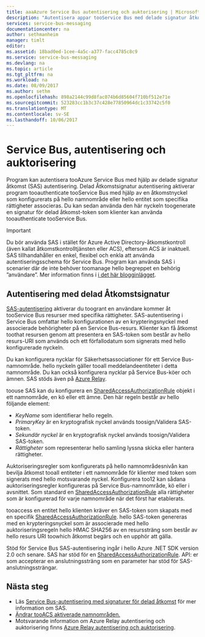 ```yaml
---
title: aaaAzure Service Bus autentisering och auktorisering | Microsoft Docs
description: "Autentisera appar tooService Bus med delade signatur åtkomst (SAS)-autentisering."
services: service-bus-messaging
documentationcenter: na
author: sethmanheim
manager: timlt
editor: 
ms.assetid: 18bad0ed-1cee-4a5c-a377-facc4785c8c9
ms.service: service-bus-messaging
ms.devlang: na
ms.topic: article
ms.tgt_pltfrm: na
ms.workload: na
ms.date: 08/09/2017
ms.author: sethm
ms.openlocfilehash: 898a2144c99d8fac074b6d85604f710bf512e71e
ms.sourcegitcommit: 523283cc1b3c37c428e77850964dc1c33742c5f0
ms.translationtype: MT
ms.contentlocale: sv-SE
ms.lasthandoff: 10/06/2017
---
```

# <a name="service-bus-authentication-and-authorization"></a>Service Bus, autentisering och auktorisering

Program kan autentisera tooAzure Service Bus med hjälp av delade signatur åtkomst (SAS) autentisering. Delad Åtkomstsignatur autentisering aktiverar program tooauthenticate tooService Bus med hjälp av en åtkomstnyckel som konfigurerats på hello namnområde eller hello entitet som specifika rättigheter associeras. Du kan sedan använda den här nyckeln toogenerate en signatur för delad åtkomst-token som klienter kan använda tooauthenticate tooService Bus.

> [!IMPORTANT]
> Du bör använda SAS i stället för Azure Active Directory-åtkomstkontroll (även kallat åtkomstkontrolltjänsten eller ACS), eftersom ACS är inaktuell. SAS tillhandahåller en enkel, flexibel och enkla att använda autentiseringsschema för Service Bus. Program kan använda SAS i scenarier där de inte behöver toomanage hello begreppet en behörig ”användare”. Mer information finns i [i det här blogginlägget](https://blogs.msdn.microsoft.com/servicebus/2017/06/01/upcoming-changes-to-acs-enabled-namespaces/).

## <a name="shared-access-signature-authentication"></a>Autentisering med delad Åtkomstsignatur

[SAS-autentisering](service-bus-sas.md) aktiverar du toogrant en användare kommer åt tooService Bus resurser med specifika rättigheter. SAS-autentisering i Service Bus omfattar hello konfigurationen av en krypteringsnyckel med associerade behörigheter på en Service Bus-resurs. Klienter kan få åtkomst toothat resursen genom att presentera en SAS-token som består av hello resurs-URI som används och ett förfallodatum som signerats med hello konfigurerade nyckeln.

Du kan konfigurera nycklar för Säkerhetsassociationer för ett Service Bus-namnområde. hello nyckeln gäller tooall meddelandeentiteter i detta namnområde. Du kan också konfigurera nycklar på Service Bus-köer och ämnen. SAS stöds även på [Azure Relay](../service-bus-relay/relay-authentication-and-authorization.md).

toouse SAS kan du konfigurera en [SharedAccessAuthorizationRule](/dotnet/api/microsoft.servicebus.messaging.sharedaccessauthorizationrule) objekt i ett namnområde, en kö eller ett ämne. Den här regeln består av hello följande element:

* *KeyName* som identifierar hello regeln.
* *PrimaryKey* är en kryptografisk nyckel används toosign/Validera SAS-token.
* *Sekundär nyckel* är en kryptografisk nyckel används toosign/Validera SAS-token.
* *Rättigheter* som representerar hello samling lyssna skicka eller hantera rättigheter.

Auktoriseringsregler som konfigurerats på hello namnområdesnivån kan bevilja åtkomst tooall entiteter i ett namnområde för klienter med token som signerats med hello motsvarande nyckel. Konfigurera too12 kan sådana auktoriseringsregler konfigureras på Service Bus-namnområde, kö eller i avsnittet. Som standard en [SharedAccessAuthorizationRule](/dotnet/api/microsoft.servicebus.messaging.sharedaccessauthorizationrule) alla rättigheter som är konfigurerad för varje namnområde när det först har etablerats.

tooaccess en entitet hello klienten kräver en SAS-token som skapats med en specifik [SharedAccessAuthorizationRule](/dotnet/api/microsoft.servicebus.messaging.sharedaccessauthorizationrule). hello SAS-token genereras med en krypteringsnyckel som är associerade med hello auktoriseringsregeln hello HMAC SHA256 av en resurssträng som består av hello resurs URI toowhich åtkomst begärs och en upphör att gälla.

Stöd för Service Bus SAS-autentisering ingår i hello Azure .NET SDK version 2.0 och senare. SAS har stöd för en [SharedAccessAuthorizationRule](https://docs.microsoft.com/dotnet/api/microsoft.servicebus.messaging.sharedaccessauthorizationrule). API: er som accepterar en anslutningssträng som en parameter har stöd för SAS-anslutningssträngar.

## <a name="next-steps"></a>Nästa steg

- Läs [Service Bus-autentisering med signaturer för delad åtkomst](service-bus-sas.md) för mer information om SAS.
- [Ändrar tooACS aktiverade namnområden.](https://blogs.msdn.microsoft.com/servicebus/2017/06/01/upcoming-changes-to-acs-enabled-namespaces/)
- Motsvarande information om Azure Relay autentisering och auktorisering finns [Azure Relay autentisering och auktorisering](../service-bus-relay/relay-authentication-and-authorization.md). 

